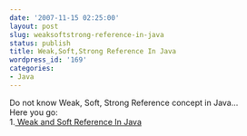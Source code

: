 ```yaml
---
date: '2007-11-15 02:25:00'
layout: post
slug: weaksoftstrong-reference-in-java
status: publish
title: Weak,Soft,Strong Reference In Java
wordpress_id: '169'
categories:
- Java
---
```


Do not know Weak, Soft, Strong Reference concept in Java...  
Here you go:  
1.[ Weak and Soft Reference In Java](http://blog.centuryminds.com/2007/11/10/weak-and-soft-references-in-java/)
